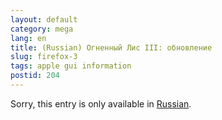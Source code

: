```yaml
---
layout: default
category: mega
lang: en
title: (Russian) Огненный Лис III: обновление
slug: firefox-3
tags: apple gui information 
postid: 204
---
```

<p>Sorry, this entry is only available in <a href="http://mega.genn.org/export/getposts.php">Russian</a>.</p>